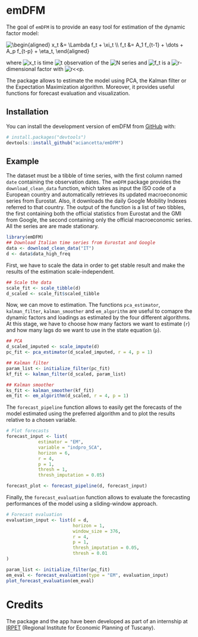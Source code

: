 
<!-- README.md is generated from README.Rmd. Please edit that file -->

# emDFM

<!-- badges: start -->
<!-- badges: end -->

The goal of `emDFM` is to provide an easy tool for estimation of the
dynamic factor model:

![
\\begin{aligned}
x_t &= \\Lambda f_t + \\xi_t \\\\
f_t &= A_1 f\_{t-1} + \\dots + A_p f\_{t-p} + \\eta_t,
\\end{aligned}
](https://latex.codecogs.com/png.image?%5Cdpi%7B110%7D&space;%5Cbg_white&space;%0A%5Cbegin%7Baligned%7D%0Ax_t%20%26%3D%20%5CLambda%20f_t%20%2B%20%5Cxi_t%20%5C%5C%0Af_t%20%26%3D%20A_1%20f_%7Bt-1%7D%20%2B%20%5Cdots%20%2B%20A_p%20f_%7Bt-p%7D%20%2B%20%5Ceta_t%2C%0A%5Cend%7Baligned%7D%0A "
\begin{aligned}
x_t &= \Lambda f_t + \xi_t \\
f_t &= A_1 f_{t-1} + \dots + A_p f_{t-p} + \eta_t,
\end{aligned}
")

where
![x_t](https://latex.codecogs.com/png.image?%5Cdpi%7B110%7D&space;%5Cbg_white&space;x_t "x_t")
is time
![t](https://latex.codecogs.com/png.image?%5Cdpi%7B110%7D&space;%5Cbg_white&space;t "t")
observation of the
![N](https://latex.codecogs.com/png.image?%5Cdpi%7B110%7D&space;%5Cbg_white&space;N "N")
series and
![f_t](https://latex.codecogs.com/png.image?%5Cdpi%7B110%7D&space;%5Cbg_white&space;f_t "f_t")
is a
![r](https://latex.codecogs.com/png.image?%5Cdpi%7B110%7D&space;%5Cbg_white&space;r "r")-dimensional
factor with
![r\<\<p](https://latex.codecogs.com/png.image?%5Cdpi%7B110%7D&space;%5Cbg_white&space;r%3C%3Cp "r<<p").

The package allows to estimate the model using PCA, the Kalman filter or
the Expectation Maximization algorithm. Moreover, it provides useful
functions for forecast evaluation and visualization.

## Installation

You can install the development version of emDFM from
[GitHub](https://github.com/) with:

``` r
# install.packages("devtools")
devtools::install_github("aciancetta/emDFM")
```

## Example

The dataset must be a tibble of time series, with the first column named
`date` containing the observation dates. The `emDFM` package provides
the `download_clean_data` function, which takes as input the ISO code of
a European country and automatically retrieves its updated macroeconomic
series from Eurostat. Also, it downloads the daily Google Mobility
Indexes referred to that country. The output of the function is a list
of two tibbles, the first containing both the official statistics from
Eurostat and the GMI from Google, the second containing only the
official macroeconomic series. All the series are are made stationary.

``` r
library(emDFM)
## Download Italian time series from Eurostat and Google
data <- download_clean_data("IT")
d <- data$data_high_freq
```

First, we have to scale the data in order to get stable result and make
the results of the estimation scale-independent.

``` r
## Scale the data
scale_fit <- scale_tibble(d)
d_scaled <- scale_fit$scaled_tibble
```

Now, we can move to estimation. The functions `pca_estimator`,
`kalman_filter`, `kalman_smoother` and `em_algorithm` are useful to
comapre the dynamic factors and loadings as estimated by the four
different algorithms. At this stage, we have to choose how many factors
we want to estimate (`r`) and how many lags do we want to use in the
state equation (`p`).

``` r
## PCA
d_scaled_imputed <- scale_impute(d)
pc_fit <- pca_estimator(d_scaled_imputed, r = 4, p = 1)

## Kalman filter
param_list <- initialize_filter(pc_fit)
kf_fit <- kalman_filter(d_scaled, param_list)

## Kalman smoother
ks_fit <- kalman_smoother(kf_fit)
em_fit <- em_algorithm(d_scaled, r = 4, p = 1)
```

The `forecast_pipeline` function allows to easily get the forecasts of
the model estimated using the preferred algorithm and to plot the
results relative to a chosen variable.

``` r
# Plot forecasts
forecast_input <- list(
            estimator = "EM",
            variable = "indpro_SCA",
            horizon = 6,
            r = 4,
            p = 1,
            thresh = 1,
            thresh_imputation = 0.05)

forecast_plot <- forecast_pipeline(d, forecast_input)
```

Finally, the `forecast_evaluation` function allows to evaluate the
forecasting performances of the model using a sliding-window approach.

``` r
# Forecast evaluation
evaluation_input <- list(d = d,
                         horizon = 1,
                         window_size = 376,
                         r = 4,
                         p = 1,
                         thresh_imputation = 0.05,
                         thresh = 0.01
)

param_list <- initialize_filter(pc_fit)
em_eval <- forecast_evaluation(type = "EM", evaluation_input)
plot_forecast_evaluation(em_eval)
```


# Credits

The package and the app have been developed as part of an internship at
[IRPET](http://www.irpet.it/) (Regional Institute for Economic Planning
of Tuscany).

